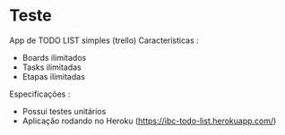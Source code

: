 # Teste

App de TODO LIST simples (trello)
Características :
* Boards ilimitados
* Tasks ilimitadas
* Etapas ilimitadas

Especificações :
* Possui testes unitários
* Aplicação rodando no Heroku (https://ibc-todo-list.herokuapp.com/)
